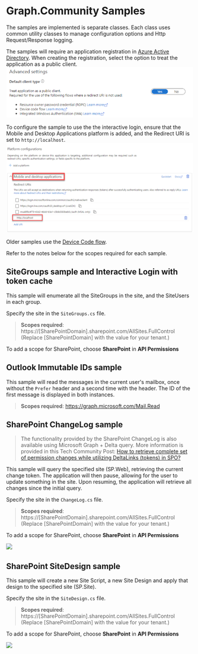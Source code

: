 # Graph.Community Samples

The samples are implemented is separate classes. Each class uses common utility classes to manage configuration options and Http Request/Response logging.

The samples will require an application registration in [Azure Active Directory](https://aad.portal.azure.com). When creating the registration, select the option to treat the application as a public client.
![](./AppRegPublicClient.png)

To configure the sample to use the the interactive login, ensure that the Mobile and Desktop Applications platform is added, and the Redirect URI is set to `http://localhost`.
![](./InteractiveLoginAppReg.png)

Older samples use the [Device Code flow](https://aka.ms/msal-net-device-code-flow).

Refer to the notes below for the scopes required for each sample.


## SiteGroups sample and Interactive Login with token cache

This sample will enumerate all the SiteGroups in the site, and the SiteUsers in each group.

Specify the site in the `SiteGroups.cs` file.

> **Scopes required**: https://[SharePointDomain].sharepoint.com/AllSites.FullControl
> (Replace [SharePointDomain] with the value for your tenant.)
 
To add a scope for SharePoint, choose **SharePoint** in **API Permissions**


## Outlook Immutable IDs sample

This sample will read the messages in the current user's mailbox, once without the `Prefer` header and a second time with the header. The ID of the first message is displayed in both instances.
 
> **Scopes required**: https://graph.microsoft.com/Mail.Read
 
## SharePoint ChangeLog sample

> The functionality provided by the SharePoint ChangeLog is also available using Microsoft Graph + Delta query. More information is provided in this Tech Community Post: [How to retrieve complete set of permission changes while utilizing DeltaLinks (tokens) in SPO?](https://techcommunity.microsoft.com/t5/microsoft-sharepoint-blog/how-to-retrieve-complete-set-of-permission-changes-while/ba-p/1741127)

This sample will query the specified site (SP.Web), retrieving the current change token. The application will then pause, allowing for the user to update something in the site. Upon resuming, the application will retrieve all changes since the initial query.

Specify the site in the `ChangeLog.cs` file.

> **Scopes required**: https://[SharePointDomain].sharepoint.com/AllSites.FullControl
> (Replace [SharePointDomain] with the value for your tenant.)
 
To add a scope for SharePoint, choose **SharePoint** in **API Permissions**

![](./SharePointAPIPermissions.png)

## SharePoint SiteDesign sample

This sample will create a new Site Script, a new Site Design and apply that design to the specified site (SP.Site).

Specify the site in the `SiteDesign.cs` file.

> **Scopes required**: https://[SharePointDomain].sharepoint.com/AllSites.FullControl
> (Replace [SharePointDomain] with the value for your tenant.)
 
To add a scope for SharePoint, choose **SharePoint** in **API Permissions**

![](./SharePointAPIPermissions.png)
